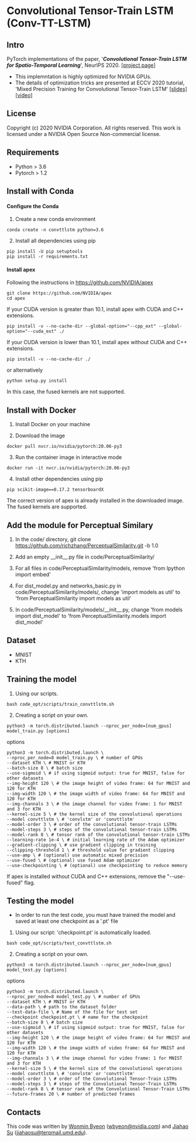 # Convolutional Tensor-Train LSTM (Conv-TT-LSTM)

## Intro
PyTorch implementations of the paper, '***Convolutional Tensor-Train LSTM for Spatio-Temporal Learning***', NeurIPS 2020. [[project page](https://sites.google.com/nvidia.com/conv-tt-lstm)]

* This implemntation is highly optimized for NVIDIA GPUs. 
* The details of optimization tricks are presented at ECCV 2020 tutorial, 'Mixed Precision Training for Convolutional Tensor-Train LSTM' [[slides]](https://nvlabs.github.io/eccv2020-mixed-precision-tutorial/files/wonmin_byeon-mixed-precision-training-for-convolutional-tensor-train-lstm.pdf) [[video]](https://www.youtube.com/watch?v=1XuD-ozHTLY&feature=youtu.be)

## License 
Copyright (c) 2020 NVIDIA Corporation. All rights reserved. This work is licensed under a NVIDIA Open Source Non-commercial license.

## Requirements
- Python > 3.6
- Pytorch > 1.2

## Install with Conda

#### Configure the Conda 

1) Create a new conda environment
```
conda create -n convttlstm python=3.6
```

2) Install all dependencies using pip
```shell
pip install -U pip setuptools
pip install -r requirements.txt

```

#### Install apex
Following the instructions in https://github.com/NVIDIA/apex
```shell
git clone https://github.com/NVIDIA/apex
cd apex

```

If your CUDA version is greater than 10.1, install apex with CUDA and C++ extensions.
```shell
pip install -v --no-cache-dir --global-option="--cpp_ext" --global-option="--cuda_ext" ./
```

If your CUDA version is lower than 10.1, install apex without CUDA and C++ extensions.
```shell
pip install -v --no-cache-dir ./

```
or alternatively
```shell
python setup.py install

```
In this case, the fused kernels are not supported.


## Install with Docker
1) Install Docker on your machine

2) Download the image
```shell
docker pull nvcr.io/nvidia/pytorch:20.06-py3

```
3) Run the container image in interactive mode
```shell
docker run -it nvcr.io/nvidia/pytorch:20.06-py3
```
4) Install other dependencies using pip
```shell
pip scikit-image==0.17.2 tensorboardX 
```
The correct version of apex is already installed in the downloaded image. The fused kernels are supported.

## Add the module for Perceptual Similary 
1) In the code/ directory, 
    git clone https://github.com/richzhang/PerceptualSimilarity.git -b 1.0
    
2) Add an empty \_\_init\_\_.py file in code/PerceptualSimilarity/

3) For all files in code/PerceptualSimilarity/models, 
    remove 'from Ipython import embed' 
    
4) For dist\_model.py and networks\_basic.py in code/PerceptualSimilarity/models/, 
    change 'import models as util' to 'from PerceptualSimilarity import models as util'
    
5) In code/PerceptualSimilarity/models/\_\_init\_\_.py, 
    change 'from models import dist\_model' to 'from PerceptualSimilarity.models import dist\_model'


## Dataset
- MNIST
- KTH

## Training the model
1) Using our scripts.
```shell
bash code_opt/scripts/train_convttlstm.sh
```

2) Creating a script on your own.
```shell
python3 -m torch.distributed.launch --nproc_per_node=[num_gpus] model_train.py [options]

```
options
```shell
python3 -m torch.distributed.launch \
--nproc_per_node=8 model_train.py \ # number of GPUs 
--dataset KTH \ # MNIST or KTH
--batch-size 8 \ # batch size 
--use-sigmoid \ # if using sigmoid output: true for MNIST, false for other datasets
--img-height 120 \ # the image height of video frame: 64 for MNIST and 120 for KTH
--img-width 120 \ # the image width of video frame: 64 for MNIST and 120 for KTH
--img-channals 3 \ # the image channel for video frame: 1 for MNIST and 3 for KTH
--kernel-size 5 \ # the kernel size of the convolutional operations 
--model convttlstm \ # 'convlstm' or 'convttlstm'
--model-order 3 \ # order of the convolutional tensor-train LSTMs
--model-steps 3 \ # steps of the convolutional tensor-train LSTMs
--model-rank 8 \ # tensor rank of the convolutional tensor-train LSTMs
--learning-rate 1e-4 \ # initial learning rate of the Adam optimizer
--gradient-clipping \ # use gradient clipping in training
--clipping-threshold 1 \ # threshold value for gradient clipping
--use-amp \ # (optional) use automatic mixed precision
--use-fused \ # (optional) use fused Adam optimizer
--use-checkpointing \ # (optional) use checkpointing to reduce memory
```
If apex is installed without CUDA and C++ extensions, remove the "--use-fused" flag.

## Testing the model
* In order to run the test code, you must have trained the model and saved at least one checkpoint as a '.pt'  file

1) Using our script: 'checkpoint.pt' is automatically loaded. 
```shell
bash code_opt/scripts/test_convttlstm.sh
```

2) Creating a script on your own.
```shell
python3 -m torch.distributed.launch --nproc_per_node=[num_gpus] model_test.py [options]

```
options
```shell
python3 -m torch.distributed.launch \
--nproc_per_node=8 model_test.py \ # number of GPUs 
--dataset KTH \ # MNIST or KTH
--data-path \ # path to the dataset folder
--test-data-file \ # Name of the file for test set
--checkpoint checkpoint.pt \ # name for the checkpoint
--batch-size 8 \ # batch size 
--use-sigmoid \ # if using sigmoid output: true for MNIST, false for other datasets
--img-height 120 \ # the image height of video frame: 64 for MNIST and 120 for KTH
--img-width 120 \ # the image width of video frame: 64 for MNIST and 120 for KTH
--img-channals 3 \ # the image channel for video frame: 1 for MNIST and 3 for KTH
--kernel-size 5 \ # the kernel size of the convolutional operations 
--model convttlstm \ # 'convlstm' or 'convttlstm'
--model-order 3 \ # order of the Convolutional Tensor-Train LSTMs
--model-steps 3 \ # steps of the Convolutional Tensor-Train LSTMs
--model-rank 8 \ # tensor rank of the Convolutional Tensor-Train LSTMs
--future-frames 20 \ # number of predicted frames
```
## Contacts
This code was written by [Wonmin Byeon](https://github.com/wonmin-byeon) \(wbyeon@nvidia.com\) and [Jiahao Su](https://github.com/jiahaosu) \(jiahaosu@terpmail.umd.edu\).
